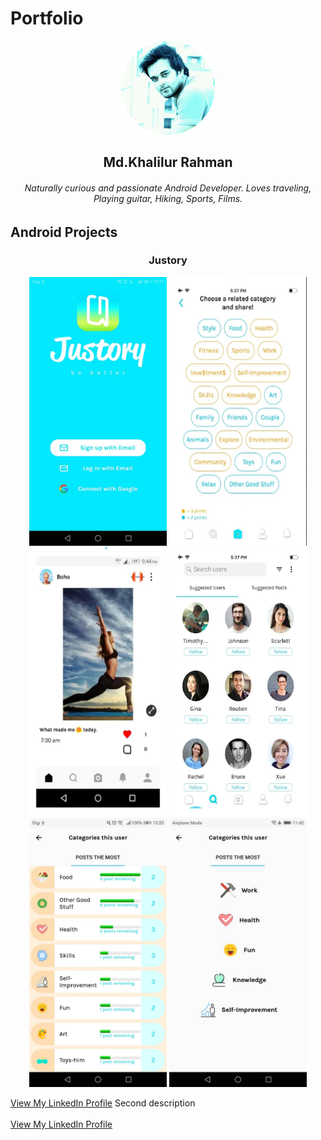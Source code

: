 # Portfolio

<p align="center">
  <img width = "150dp" height = "150dp" src="images/IMG_20190420_104422_265.png?raw=true" />
</p>

 <h2 align="center"> Md.Khalilur Rahman </h2>
 <h6 align="center"> Naturally curious and passionate Android Developer. Loves traveling, Playing guitar, Hiking, Sports, Films. </h6>
 
 ## Android Projects
 
  <h3 align = "center"> Justory </h3>
 
 <p align="center">
  <img width = "220dp" height = "430dp" src="images/justory/1.jpeg?raw=true" />
   <img width = "220dp" height = "430dp" src="images/justory/2.png?raw=true" />
   <img width = "220dp" height = "430dp" margin = "10dp" src="images/justory/3.png?raw=true" />
   <img width = "220dp" height = "430dp" src="images/justory/4.png?raw=true" />
   <img width = "220dp" height = "430dp" src="images/justory/5.jpeg?raw=true" />
   <img width = "220dp" height = "430dp" src="images/justory/6.jpeg?raw=true" />
 
</p>
 
             
  <a href="https://www.linkedin.com/in/example/">View My LinkedIn Profile</a> 
   Second description 
  <br><br>
  <a href="https://www.linkedin.com/in/example/">View My LinkedIn Profile</a> 

